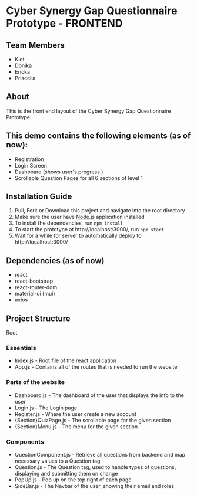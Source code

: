 # Cyber Synergy Gap Questionnaire Prototype - FRONTEND

## Team Members
* Kiet
* Donika
* Ericka
* Priscella 

## About
This is the front end layout of the Cyber Synergy Gap Questionnaire Prototype.

## This demo contains the following elements (as of now):
* Registration
* Login Screen
* Dashboard (shows user's progress )
* Scrollable Question Pages for all 6 sections of level 1

## Installation Guide
1. Pull, Fork or Download this project and navigate into the root directory
2. Make sure the user have [Node.js](https://nodejs.org/en/download/) application installed
3. To install the dependencies, run
`npm install`
4. To start the prototype at http://localhost:3000/, run
`npm start`
5. Wait for a while for server to automatically deploy to http://localhost:3000/

## Dependencies (as of now)
* react
* react-bootstrap
* react-router-dom
* material-ui (mui)
* axios

## Project Structure
Root
### Essentials
* Index.js - Root file of the react application
* App.js - Contains all of the routes that is needed to run the website
### Parts of the website
* Dashboard.js - The dashboard of the user that displays the info to the user
* Login.js - The Login page
* Register.js - Where the user create a new account
* {Section}QuizPage.js - The scrollable page for the given section
* {Section}Menu.js - The menu for the given section
### Components
* QuestionComponent.js - Retrieve all questions from backend and map necessary values to a Question tag
* Question.js - The Question tag, used to handle types of questions, displaying and submitting them on change
* PopUp.js - Pop up on the top right of each page
* SideBar.js - The Navbar of the user, showing their email and roles


